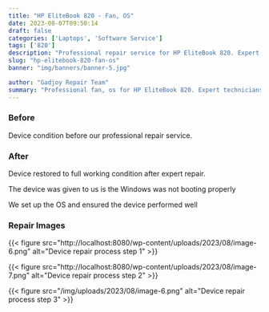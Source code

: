 ```yaml
---
title: "HP EliteBook 820 - Fan, OS"
date: 2023-08-07T09:50:14
draft: false
categories: ['Laptops', 'Software Service']
tags: ['820']
description: "Professional repair service for HP EliteBook 820. Expert diagnosis and quality repairs in Bangalore."
slug: "hp-elitebook-820-fan-os"
banner: "img/banners/banner-5.jpg"

author: "Gadjoy Repair Team"
summary: "Professional fan, os for HP EliteBook 820. Expert technicians, quality parts, warranty included."
---
```


### Before

Device condition before our professional repair service.

### After

Device restored to full working condition after expert repair.

The device was given to us is the Windows was not booting properly

We set up the OS and ensured the device performed well

### Repair Images

{{< figure src="http://localhost:8080/wp-content/uploads/2023/08/image-6.png" alt="Device repair process step 1" >}}

{{< figure src="http://localhost:8080/wp-content/uploads/2023/08/image-7.png" alt="Device repair process step 2" >}}

{{< figure src="/img/uploads/2023/08/image-6.png" alt="Device repair process step 3" >}}

